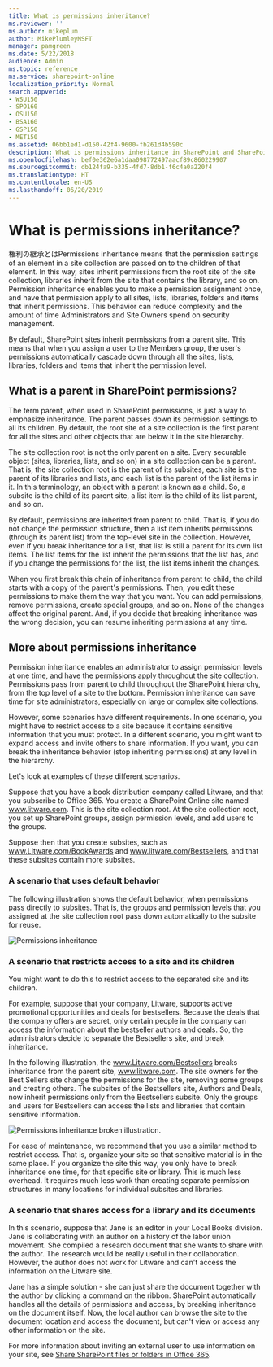 ```yaml
---
title: What is permissions inheritance?
ms.reviewer: ''
ms.author: mikeplum
author: MikePlumleyMSFT
manager: pamgreen
ms.date: 5/22/2018
audience: Admin
ms.topic: reference
ms.service: sharepoint-online
localization_priority: Normal
search.appverid:
- WSU150
- SPO160
- OSU150
- BSA160
- GSP150
- MET150
ms.assetid: 06bb1ed1-d150-42f4-9600-fb261d4b590c
description: What is permissions inheritance in SharePoint and SharePoint Online and why do we use it; what is a parent; permissions recommendations that can save time.
ms.openlocfilehash: bef0e362e6a1daa098772497aacf89c860229907
ms.sourcegitcommit: db124fa9-b335-4fd7-8db1-f6c4a0a220f4
ms.translationtype: HT
ms.contentlocale: en-US
ms.lasthandoff: 06/20/2019
---
```

# <a name="what-is-permissions-inheritance"></a>What is permissions inheritance?

権利の継承とはPermissions inheritance means that the permission settings of an element in a site collection are passed on to the children of that element. In this way, sites inherit permissions from the root site of the site collection, libraries inherit from the site that contains the library, and so on. Permission inheritance enables you to make a permission assignment once, and have that permission apply to all sites, lists, libraries, folders and items that inherit permissions. This behavior can reduce complexity and the amount of time Administrators and Site Owners spend on security management.
  
By default, SharePoint sites inherit permissions from a parent site. This means that when you assign a user to the Members group, the user's permissions automatically cascade down through all the sites, lists, libraries, folders and items that inherit the permission level.
  
## <a name="what-is-a-parent-in-sharepoint-permissions"></a>What is a parent in SharePoint permissions?
<a name="__toc340139789"> </a>

The term parent, when used in SharePoint permissions, is just a way to emphasize inheritance. The parent passes down its permission settings to all its children. By default, the root site of a site collection is the first parent for all the sites and other objects that are below it in the site hierarchy.
  
The site collection root is not the only parent on a site. Every securable object (sites, libraries, lists, and so on) in a site collection can be a parent. That is, the site collection root is the parent of its subsites, each site is the parent of its libraries and lists, and each list is the parent of the list items in it. In this terminology, an object with a parent is known as a child. So, a subsite is the child of its parent site, a list item is the child of its list parent, and so on. 
  
By default, permissions are inherited from parent to child. That is, if you do not change the permission structure, then a list item inherits permissions (through its parent list) from the top-level site in the collection. However, even if you break inheritance for a list, that list is still a parent for its own list items. The list items for the list inherit the permissions that the list has, and if you change the permissions for the list, the list items inherit the changes.
  
When you first break this chain of inheritance from parent to child, the child starts with a copy of the parent's permissions. Then, you edit these permissions to make them the way that you want. You can add permissions, remove permissions, create special groups, and so on. None of the changes affect the original parent. And, if you decide that breaking inheritance was the wrong decision, you can resume inheriting permissions at any time.
  
## <a name="more-about-permissions-inheritance"></a>More about permissions inheritance
<a name="__toc340139790"> </a>

Permission inheritance enables an administrator to assign permission levels at one time, and have the permissions apply throughout the site collection. Permissions pass from parent to child throughout the SharePoint hierarchy, from the top level of a site to the bottom. Permission inheritance can save time for site administrators, especially on large or complex site collections.
  
However, some scenarios have different requirements. In one scenario, you might have to restrict access to a site because it contains sensitive information that you must protect. In a different scenario, you might want to expand access and invite others to share information. If you want, you can break the inheritance behavior (stop inheriting permissions) at any level in the hierarchy. 
  
Let's look at examples of these different scenarios.
  
Suppose that you have a book distribution company called Litware, and that you subscribe to Office 365. You create a SharePoint Online site named www.litware.com. This is the site collection root. At the site collection root, you set up SharePoint groups, assign permission levels, and add users to the groups. 
  
Suppose then that you create subsites, such as www.Litware.com/BookAwards and www.litware.com/Bestsellers, and that these subsites contain more subsites. 
  
### <a name="a-scenario-that-uses-default-behavior"></a>A scenario that uses default behavior
<a name="__toc340139791"> </a>

The following illustration shows the default behavior, when permissions pass directly to subsites. That is, the groups and permission levels that you assigned at the site collection root pass down automatically to the subsite for reuse.
  
![Permissions inheritance](media/a7a07c88-b48a-4f0a-87aa-4162cabe4b32.png)
  
### <a name="a-scenario-that-restricts-access-to-a-site-and-its-children"></a>A scenario that restricts access to a site and its children
<a name="__toc340139792"> </a>

You might want to do this to restrict access to the separated site and its children. 
  
For example, suppose that your company, Litware, supports active promotional opportunities and deals for bestsellers. Because the deals that the company offers are secret, only certain people in the company can access the information about the bestseller authors and deals. So, the administrators decide to separate the Bestsellers site, and break inheritance. 
  
In the following illustration, the www.Litware.com/Bestsellers breaks inheritance from the parent site, www.litware.com. The site owners for the Best Sellers site change the permissions for the site, removing some groups and creating others. The subsites of the Bestsellers site, Authors and Deals, now inherit permissions only from the Bestsellers subsite. Only the groups and users for Bestsellers can access the lists and libraries that contain sensitive information. 
  
![Permissions inheritance broken illustration.](media/c24d5911-5972-43ec-8dc6-4acbc3b62317.png)
  
For ease of maintenance, we recommend that you use a similar method to restrict access. That is, organize your site so that sensitive material is in the same place. If you organize the site this way, you only have to break inheritance one time, for that specific site or library. This is much less overhead. It requires much less work than creating separate permission structures in many locations for individual subsites and libraries.
  
### <a name="a-scenario-that-shares-access-for-a-library-and-its-documents"></a>A scenario that shares access for a library and its documents
<a name="__toc340139793"> </a>

In this scenario, suppose that Jane is an editor in your Local Books division. Jane is collaborating with an author on a history of the labor union movement. She compiled a research document that she wants to share with the author. The research would be really useful in their collaboration. However, the author does not work for Litware and can't access the information on the Litware site. 
  
Jane has a simple solution - she can just share the document together with the author by clicking a command on the ribbon. SharePoint automatically handles all the details of permissions and access, by breaking inheritance on the document itself. Now, the local author can browse the site to the document location and access the document, but can't view or access any other information on the site.
  
For more information about inviting an external user to use information on your site, see [Share SharePoint files or folders in Office 365](https://support.office.com/article/1fe37332-0f9a-4719-970e-d2578da4941c).
  
